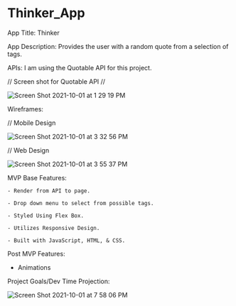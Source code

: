 # Thinker_App
App Title: Thinker

App Description: Provides the user with a random quote from a selection of tags. 

APIs: I am using the Quotable API for this project. 




// Screen shot for Quotable API //

![Screen Shot 2021-10-01 at 1 29 19 PM](https://user-images.githubusercontent.com/91752553/135662655-8de2b2b4-7966-49bd-ae75-397fed47562b.png)


Wireframes: 

// Mobile Design


![Screen Shot 2021-10-01 at 3 32 56 PM](https://user-images.githubusercontent.com/91752553/135676814-c071a99e-a364-43fe-a52d-1a68075d6cd6.png)



// Web Design


![Screen Shot 2021-10-01 at 3 55 37 PM](https://user-images.githubusercontent.com/91752553/135679002-c7a8ddd7-2b9f-422e-b8be-c28b52e91581.png)




MVP Base Features: 
    
    - Render from API to page.
    
    - Drop down menu to select from possible tags.
    
    - Styled Using Flex Box.
    
    - Utilizes Responsive Design.
    
    - Built with JavaScript, HTML, & CSS.
    
Post MVP Features: 
   
   - Animations 


Project Goals/Dev Time Projection: 

![Screen Shot 2021-10-01 at 7 58 06 PM](https://user-images.githubusercontent.com/91752553/135696960-bebe9d52-8efe-4ebf-8851-a1747f1e21f4.png)

    
  
